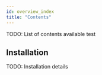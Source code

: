 ```yaml
---
id: overview_index
title: "Contents"
---
```


TODO: List of contents available test

## Installation

TODO: Installation details
